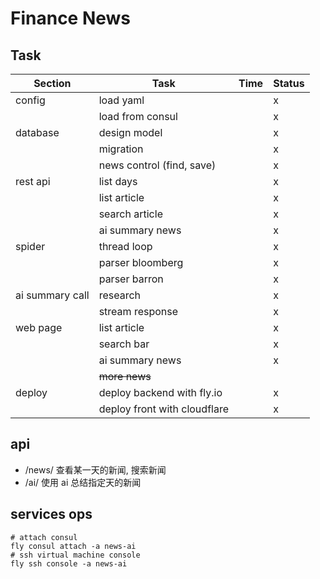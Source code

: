 # Finance News

## Task

| Section         | Task                         | Time | Status |
|-----------------|------------------------------|------|--------|
| config          | load yaml                    |      | x      |
|                 | load from consul             |      | x      |
| database        | design model                 |      | x      |
|                 | migration                    |      | x      |
|                 | news control (find, save)    |      | x      |
| rest api        | list days                    |      | x      |
|                 | list article                 |      | x      |
|                 | search article               |      | x      |
|                 | ai summary news              |      | x      |
| spider          | thread loop                  |      | x      |
|                 | parser bloomberg             |      | x      |
|                 | parser barron                |      | x      |
| ai summary call | research                     |      | x      |
|                 | stream response              |      | x      |
| web page        | list article                 |      | x      |
|                 | search bar                   |      | x      |
|                 | ai summary news              |      | x      |
|                 | ~~more news~~                |      |        |
| deploy          | deploy backend with fly.io   |      | x      |
|                 | deploy front with cloudflare |      | x      |


## api

- /news/<day> 查看某一天的新闻, 搜索新闻
- /ai/<day> 使用 ai 总结指定天的新闻


## services ops
```shell
# attach consul
fly consul attach -a news-ai
# ssh virtual machine console
fly ssh console -a news-ai
```


